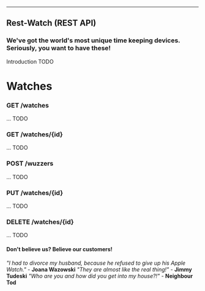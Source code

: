  ---
Rest-Watch (REST API)
 ---

 ### We've got the world's most unique time keeping devices. Seriously, you want to have these!

Introduction TODO

 # Watches

 ### GET /watches
 ... TODO
 
 ### GET /watches/{id}
 ... TODO

 ### POST /wuzzers
 ... TODO
 
 ### PUT /watches/{id}
 ... TODO

 ### DELETE /watches/{id}
 ... TODO


#### Don't believe us? Believe our customers!
*"I had to divorce my husband, because he refused to give up his Apple Watch."* - **Joana Wazowski**
*"They are almost like the real thing!"* - **Jimmy Tudeski**
*"Who are you and how did you get into my house?!"* - **Neighbour Tod**
